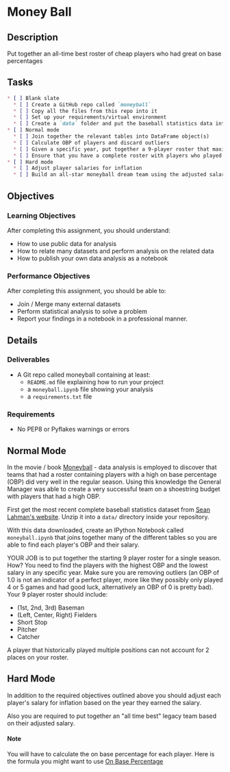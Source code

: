 # Money Ball

## Description

Put together an all-time best roster of cheap players who had great on base percentages

## Tasks
```markdown
* [ ] Blank slate
  * [ ] Create a GitHub repo called `moneyball`
  * [ ] Copy all the files from this repo into it
  * [ ] Set up your requirements/virtual environment
  * [ ] Create a `data` folder and put the baseball statistics data into it
* [ ] Normal mode
  * [ ] Join together the relevant tables into DataFrame object(s)
  * [ ] Calculate OBP of players and discard outliers
  * [ ] Given a specific year, put together a 9-player roster that maximizes the OBP of the players while minimizing their salary
  * [ ] Ensure that you have a complete roster with players who played at each position and that you aren't planning on using clones of players
* [ ] Hard mode
  * [ ] Adjust player salaries for inflation
  * [ ] Build an all-star moneyball dream team using the adjusted salaries
```

## Objectives

### Learning Objectives

After completing this assignment, you should understand:

* How to use public data for analysis
* How to relate many datasets and perform analysis on the related data
* How to publish your own data analysis as a notebook

### Performance Objectives

After completing this assignment, you should be able to:

* Join / Merge many external datasets
* Perform statistical analysis to solve a problem
* Report your findings in a notebook in a professional manner.

## Details

### Deliverables

* A Git repo called moneyball containing at least:
  * `README.md` file explaining how to run your project
  * a `moneyball.ipynb` file showing your analysis
  * a `requirements.txt` file

### Requirements

* No PEP8 or Pyflakes warnings or errors

## Normal Mode

In the movie / book [Moneyball](http://www.imdb.com/title/tt1210166/) - data analysis
is employed to discover that teams that had a roster containing players with a high
on base percentage (OBP) did very well in the regular season. Using this knowledge
the General Manager was able to create a very successful team on a shoestring budget
with players that had a high OBP.

First get the most recent complete baseball statistics dataset from [Sean Lahman's website](http://www.seanlahman.com/baseball-archive/statistics/). Unzip it into a `data/` directory inside your repository.

With this data downloaded, create an IPython Notebook called `moneyball.ipynb` that
joins together many of the different tables so you are able to find each player's OBP
and their salary.

YOUR JOB is to put together the starting 9 player roster for a single season.  How?
You need to find the players with the highest OBP and the lowest salary in any specific year. Make
sure you are removing outliers (an OBP of 1.0 is not an indicator of a perfect player, more like
they possibly only played 4 or 5 games and had good luck, alternatively an OBP of 0 is pretty
bad).  Your 9 player roster should include:

 - (1st, 2nd, 3rd) Baseman
 - (Left, Center, Right) Fielders
 - Short Stop
 - Pitcher
 - Catcher

A player that historically played multiple positions can not account for 2 places on your roster.

## Hard Mode

In addition to the required objectives outlined above you should adjust each player's salary
for inflation based on the year they earned the salary.

Also you are required to put together an "all time best" legacy team based on their adjusted salary.

#### Note

You will have to calculate the on base percentage for each player.  Here is the formula you
might want to use [On Base Percentage](https://en.wikipedia.org/wiki/On-base_percentage)
